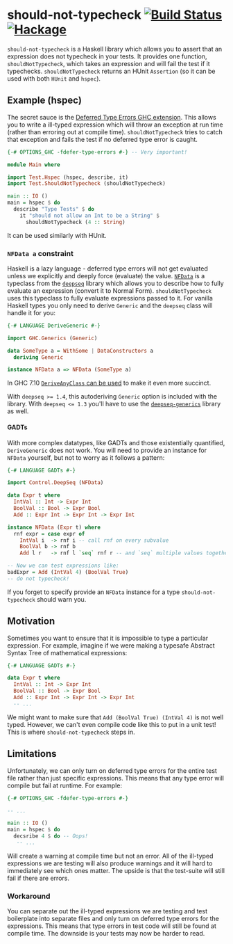 # should-not-typecheck [![Build Status](https://travis-ci.org/CRogers/should-not-typecheck.svg?branch=master)](https://travis-ci.org/CRogers/should-not-typecheck) [![Hackage](https://img.shields.io/hackage/v/should-not-typecheck.svg)](https://hackage.haskell.org/package/should-not-typecheck)

`should-not-typecheck` is a Haskell library which allows you to assert that an expression does not typecheck in your tests. It provides one function, `shouldNotTypecheck`, which takes an expression and will fail the test if it typechecks. `shouldNotTypecheck` returns an HUnit `Assertion` (so it can be used with both `HUnit` and `hspec`).

## Example (hspec)

The secret sauce is the [Deferred Type Errors GHC extension](https://downloads.haskell.org/~ghc/7.10.1/docs/html/users_guide/defer-type-errors.html). This allows you to write a ill-typed expression which will throw an exception at run time (rather than erroring out at compile time). `shouldNotTypecheck` tries to catch that exception and fails the test if no deferred type error is caught.

```haskell
{-# OPTIONS_GHC -fdefer-type-errors #-} -- Very important!

module Main where

import Test.Hspec (hspec, describe, it)
import Test.ShouldNotTypecheck (shouldNotTypecheck)

main :: IO ()
main = hspec $ do
  describe "Type Tests" $ do
    it "should not allow an Int to be a String" $
      shouldNotTypecheck (4 :: String)
```

It can be used similarly with HUnit.

### `NFData a` constraint

Haskell is a lazy language - deferred type errors will not get evaluated unless we explicitly and deeply force (evaluate) the value. [`NFData`](https://hackage.haskell.org/package/deepseq-1.4.1.1/docs/Control-DeepSeq.html#t:NFData) is a typeclass from the [`deepseq`](https://hackage.haskell.org/package/deepseq) library which allows you to describe how to fully evaluate an expression (convert it to Normal Form). `shouldNotTypecheck` uses this typeclass to fully evaluate expressions passed to it. For vanilla Haskell types you only need to derive `Generic` and the `deepseq` class will handle it for you:

```haskell
{-# LANGUAGE DeriveGeneric #-}

import GHC.Generics (Generic)

data SomeType a = WithSome | DataConstructors a
  deriving Generic

instance NFData a => NFData (SomeType a)
```

In GHC 7.10 [`DeriveAnyClass` can be used](https://hackage.haskell.org/package/deepseq-1.4.1.1/docs/Control-DeepSeq.html#v:rnf) to make it even more succinct.

With `deepseq >= 1.4`, this autoderiving `Generic` option is included with the library. With `deepseq <= 1.3` you'll have to use the [`deepseq-generics`](https://hackage.haskell.org/package/deepseq-generics) library as well.

#### GADTs

With more complex datatypes, like GADTs and those existentially quantified, `DeriveGeneric` does not work. You will need to provide an instance for `NFData` yourself, but not to worry as it follows a pattern:

```haskell
{-# LANGUAGE GADTs #-}

import Control.DeepSeq (NFData)

data Expr t where
  IntVal :: Int -> Expr Int
  BoolVal :: Bool -> Expr Bool
  Add :: Expr Int -> Expr Int -> Expr Int

instance NFData (Expr t) where
  rnf expr = case expr of
    IntVal i  -> rnf i -- call rnf on every subvalue
    BoolVal b -> rnf b
    Add l r   -> rnf l `seq` rnf r -- and `seq` multiple values together

-- Now we can test expressions like:
badExpr = Add (IntVal 4) (BoolVal True)
-- do not typecheck!
```

If you forget to specify provide an `NFData` instance for a type `should-not-typecheck` should warn you.

## Motivation

Sometimes you want to ensure that it is impossible to type a particular expression. For example, imagine if we were making a typesafe Abstract Syntax Tree of mathematical expressions:

```haskell
{-# LANGUAGE GADTs #-}

data Expr t where
  IntVal :: Int -> Expr Int
  BoolVal :: Bool -> Expr Bool
  Add :: Expr Int -> Expr Int -> Expr Int
  -- ...
```

We might want to make sure that `Add (BoolVal True) (IntVal 4)` is not well typed. However, we can't even compile code like this to put in a unit test! This is where `should-not-typecheck` steps in.

## Limitations

Unfortunately, we can only turn on deferred type errors for the entire test file rather than just specific expressions. This means that any type error will compile but fail at runtime. For example:

```haskell
{-# OPTIONS_GHC -fdefer-type-errors #-}

-- ...

main :: IO ()
main = hspec $ do
  decsribe 4 $ do -- Oops!
   -- ...
```

Will create a warning at compile time but not an error. All of the ill-typed expressions we are testing will also produce warnings and it will hard to immediately see which ones matter. The upside is that the test-suite will still fail if there are errors.

### Workaround

You can separate out the ill-typed expressions we are testing and test boilerplate into separate files and only turn on deferred type errors for the expressions. This means that type errors in test code will still be found at compile time. The downside is your tests may now be harder to read.
